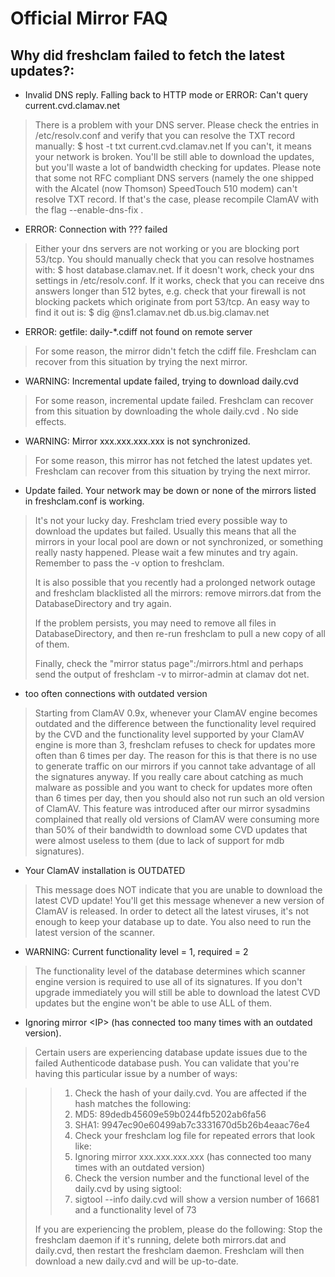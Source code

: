 # Official Mirror FAQ

## Why did freshclam failed to fetch the latest updates?:

* Invalid DNS reply. Falling back to HTTP mode or ERROR: Can't query current.cvd.clamav.net  

>There is a problem with your DNS server. Please check the entries in /etc/resolv.conf and verify that you can resolve the TXT record manually: $ host -t txt current.cvd.clamav.net If you can't, it means your network is broken. You'll be still able to download the updates, but you'll waste a lot of bandwidth checking for updates. Please note that some not RFC compliant DNS servers (namely the one shipped with the Alcatel (now Thomson) SpeedTouch 510 modem) can't resolve TXT record. If that's the case, please recompile ClamAV with the flag --enable-dns-fix .

* ERROR: Connection with ??? failed

>Either your dns servers are not working or you are blocking port 53/tcp. You should manually check that you can resolve hostnames with: $ host database.clamav.net. If it doesn't work, check your dns settings in /etc/resolv.conf. If it works, check that you can receive dns answers longer than 512 bytes, e.g. check that your firewall is not blocking packets which originate from port 53/tcp. An easy way to find it out is: $ dig @ns1.clamav.net db.us.big.clamav.net

* ERROR: getfile: daily-\*.cdiff not found on remote server

>For some reason, the mirror didn't fetch the cdiff file. Freshclam can recover from this situation by trying the next mirror.

* WARNING: Incremental update failed, trying to download daily.cvd  

>For some reason, incremental update failed. Freshclam can recover from this situation by downloading the whole daily.cvd . No side effects.

* WARNING: Mirror xxx.xxx.xxx.xxx is not synchronized.

>For some reason, this mirror has not fetched the latest updates yet. Freshclam can recover from this situation by trying the next mirror.

* Update failed. Your network may be down or none of the mirrors listed in freshclam.conf is working.

>It's not your lucky day. Freshclam tried every possible way to download the updates but failed. Usually this means that all the mirrors in your local pool are down or not synchronized, or something really nasty happened. Please wait a few minutes and try again. Remember to pass the -v option to freshclam.
>
>It is also possible that you recently had a prolonged network outage and freshclam blacklisted all the mirrors: remove mirrors.dat from the DatabaseDirectory and try again.
>
>If the problem persists, you may need to remove all files in DatabaseDirectory, and then re-run freshclam to pull a new copy of all of them. 
>
>Finally, check the "mirror status page":/mirrors.html and perhaps send the output of freshclam -v to mirror-admin at clamav dot net.

* too often connections with outdated version

>Starting from ClamAV 0.9x, whenever your ClamAV engine becomes outdated and the difference between the functionality level required by the CVD and the functionality level supported by your ClamAV engine is more than 3, freshclam refuses to check for updates more often than 6 times per day. The reason for this is that there is no use to generate traffic on our mirrors if you cannot take advantage of all the signatures anyway. If you really care about catching as much malware as possible and you want to check for updates more often than 6 times per day, then you should also not run such an old version of ClamAV. This feature was introduced after our mirror sysadmins complained that really old versions of ClamAV were consuming more than 50% of their bandwidth to download some CVD updates that were almost useless to them (due to lack of support for mdb signatures).

* Your ClamAV installation is OUTDATED

>This message does NOT indicate that you are unable to download the latest CVD update! You'll get this message whenever a new version of ClamAV is released. In order to detect all the latest viruses, it's not enough to keep your database up to date. You also need to run the latest version of the scanner. 

* WARNING: Current functionality level = 1, required = 2

>The functionality level of the database determines which scanner engine version is required to use all of its signatures. If you don't upgrade immediately you will still be able to download the latest CVD updates but the engine won't be able to use ALL of them.

* Ignoring mirror  &lt;IP&gt; (has connected too many times with an outdated version). 

>Certain users are experiencing database update issues due to the failed Authenticode database push. You can validate that you're having this particular issue by a number of ways:

>>1. Check the hash of your daily.cvd. You are affected if the hash matches the following:
>>2. MD5: 89dedb45609e59b0244fb5202ab6fa56
>>3. SHA1: 9947ec90e60499ab7c3331670d5b26b4eaac76e4
>>4. Check your freshclam log file for repeated errors that look like:
>>5. Ignoring mirror xxx.xxx.xxx.xxx (has connected too many times with an outdated version)
>>6. Check the version number and the functional level of the daily.cvd by using sigtool:
>>7. sigtool --info daily.cvd will show a version number of 16681 and a functionality level of 73  
>
>If you are experiencing the problem, please do the following:  Stop the freshclam daemon if it's running, delete both mirrors.dat and daily.cvd, then restart the freshclam daemon. Freshclam will then download a new daily.cvd and will be up-to-date.
